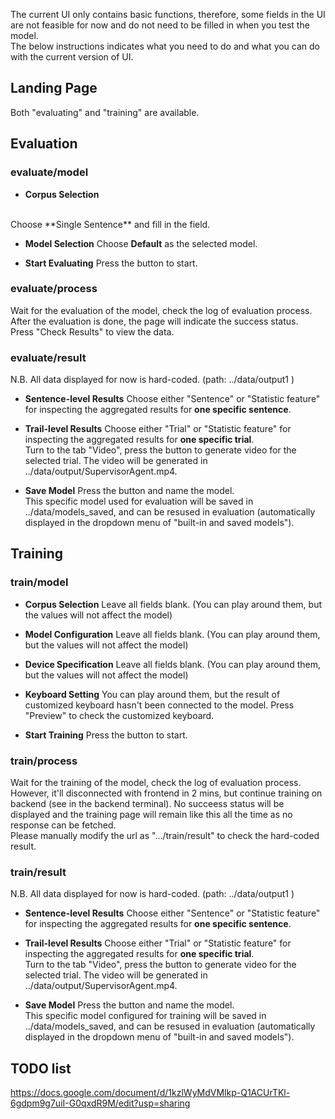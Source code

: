 The current UI only contains basic functions, therefore, some fields in the UI are not feasible for now and do not need to be filled in when you test the model.<br />
The below instructions indicates what you need to do and what you can do with the current version of UI.

## Landing Page

Both "evaluating" and "training" are available.

## Evaluation

### evaluate/model

- **Corpus Selection**
<br />
  Choose **Single Sentence** and fill in the field.

- **Model Selection**
  Choose **Default** as the selected model.

- **Start Evaluating**
  Press the button to start.

### evaluate/process

Wait for the evaluation of the model, check the log of evaluation process. <br />
After the evaluation is done, the page will indicate the success status.
<br />
Press "Check Results" to view the data.

### evaluate/result

N.B. All data displayed for now is hard-coded. (path: ../data/output1 )

- **Sentence-level Results**
  Choose either "Sentence" or "Statistic feature" for inspecting the aggregated results for **one specific sentence**.

- **Trail-level Results**
  Choose either "Trial" or "Statistic feature" for inspecting the aggregated results for **one specific trial**.
  <br />
  Turn to the tab "Video", press the button to generate video for the selected trial. The video will be generated in ../data/output/SupervisorAgent.mp4.

- **Save Model**
  Press the button and name the model.
  <br />
  This specific model used for evaluation will be saved in ../data/models_saved, and can be resused in evaluation (automatically displayed in the dropdown menu of "built-in and saved models").

## Training

### train/model

- **Corpus Selection**
  Leave all fields blank. (You can play around them, but the values will not affect the model)

- **Model Configuration**
  Leave all fields blank. (You can play around them, but the values will not affect the model)

- **Device Specification**
  Leave all fields blank. (You can play around them, but the values will not affect the model)

- **Keyboard Setting**
  You can play around them, but the result of customized keyboard hasn't been connected to the model.
  Press "Preview" to check the customized keyboard.

- **Start Training**
  Press the button to start.

### train/process

Wait for the training of the model, check the log of evaluation process. <br />
However, it'll disconnected with frontend in 2 mins, but continue training on backend (see in the backend terminal).
No succeess status will be displayed and the training page will remain like this all the time as no response can be fetched.
<br />
Please manually modify the url as ".../train/result" to check the hard-coded result.

### train/result

N.B. All data displayed for now is hard-coded. (path: ../data/output1 )

- **Sentence-level Results**
  Choose either "Sentence" or "Statistic feature" for inspecting the aggregated results for **one specific sentence**.

- **Trail-level Results**
  Choose either "Trial" or "Statistic feature" for inspecting the aggregated results for **one specific trial**.
  <br />
  Turn to the tab "Video", press the button to generate video for the selected trial. The video will be generated in ../data/output/SupervisorAgent.mp4.

- **Save Model**
  Press the button and name the model.
  <br />
  This specific model configured for training will be saved in ../data/models_saved, and can be resused in evaluation (automatically displayed in the dropdown menu of "built-in and saved models").

## TODO list

https://docs.google.com/document/d/1kzlWyMdVMlkp-Q1ACUrTKl-6gdpm9g7uiI-G0qxdR9M/edit?usp=sharing
